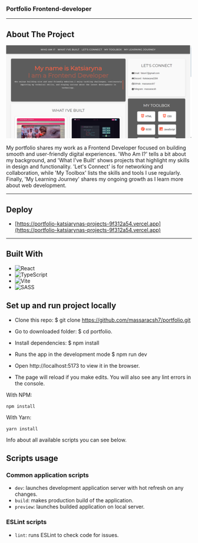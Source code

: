 ### Portfolio Frontend-developer ###

***************************

## About The Project

![Screen ](public/screen.png)

My portfolio shares my work as a Frontend Developer focused on building smooth and user-friendly digital experiences. 'Who Am I?' tells a bit about my background, and 'What I've Built' shows projects that highlight my skills in design and functionality. 'Let's Connect' is for networking and collaboration, while 'My Toolbox' lists the skills and tools I use regularly. Finally, 'My Learning Journey' shares my ongoing growth as I learn more about web development.

***************************

## Deploy ##

* [https://portfolio-katsiarynas-projects-9f312a54.vercel.app](https://portfolio-katsiarynas-projects-9f312a54.vercel.app)

***************************

## Built With

- ![React](https://img.shields.io/badge/react-%2320232a.svg?style=for-the-badge&logo=react&logoColor=%2361DAFB)
- ![TypeScript](https://img.shields.io/badge/typescript-%23007ACC.svg?style=for-the-badge&logo=typescript&logoColor=white)
- ![Vite](https://img.shields.io/badge/vite-%23646CFF.svg?style=for-the-badge&logo=vite&logoColor=white)
- ![SASS](https://img.shields.io/badge/SASS-hotpink.svg?style=for-the-badge&logo=SASS&logoColor=white)


## Set up and run project locally

* Clone this repo: $ git clone https://github.com/massaracsh7/portfolio.git

* Go to downloaded folder: $ cd portfolio.

* Install dependencies: $ npm install

* Runs the app in the development mode $ npm run dev

* Open http://localhost:5173 to view it in the browser.

* The page will reload if you make edits. You will also see any lint errors in the console.

With NPM:

```
npm install
```

With Yarn:

```
yarn install
```
Info about all available scripts you can see below.

## Scripts usage

### Common application scripts

- `dev`: launches development application server with hot refresh on any changes.
- `build`: makes production build of the application.
- `preview`: launches builded application on local server.

### ESLint scripts

- `lint`: runs ESLint to check code for issues.

